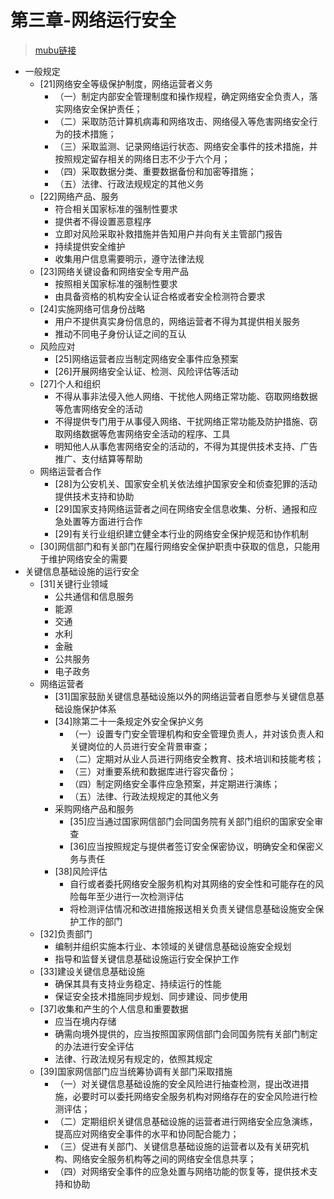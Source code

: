 # 第三章-网络运行安全
> [mubu链接](https://mubu.com/doc/7yPs2vTVv)

- 一般规定
    - [21]网络安全等级保护制度，网络运营者义务
         - （一）制定内部安全管理制度和操作规程，确定网络安全负责人，落实网络安全保护责任；
         - （二）采取防范计算机病毒和网络攻击、网络侵入等危害网络安全行为的技术措施；
         - （三）采取监测、记录网络运行状态、网络安全事件的技术措施，并按照规定留存相关的网络日志不少于六个月；
         - （四）采取数据分类、重要数据备份和加密等措施；
         - （五）法律、行政法规规定的其他义务
    - [22]网络产品、服务
         - 符合相关国家标准的强制性要求
         - 提供者不得设置恶意程序
         - 立即对风险采取补救措施并告知用户并向有关主管部门报告
         - 持续提供安全维护
         - 收集用户信息需要明示，遵守法律法规
    - [23]网络关键设备和网络安全专用产品
         - 按照相关国家标准的强制性要求
         - 由具备资格的机构安全认证合格或者安全检测符合要求
    - [24]实施网络可信身份战略
         - 用户不提供真实身份信息的，网络运营者不得为其提供相关服务
         - 推动不同电子身份认证之间的互认
    - 风险应对
         - [25]网络运营者应当制定网络安全事件应急预案
         - [26]开展网络安全认证、检测、风险评估等活动
    - [27]个人和组织
         - 不得从事非法侵入他人网络、干扰他人网络正常功能、窃取网络数据等危害网络安全的活动
         - 不得提供专门用于从事侵入网络、干扰网络正常功能及防护措施、窃取网络数据等危害网络安全活动的程序、工具
         - 明知他人从事危害网络安全的活动的，不得为其提供技术支持、广告推广、支付结算等帮助
    - 网络运营者合作
         - [28]为公安机关、国家安全机关依法维护国家安全和侦查犯罪的活动提供技术支持和协助
         - [29]国家支持网络运营者之间在网络安全信息收集、分析、通报和应急处置等方面进行合作
         - [29]有关行业组织建立健全本行业的网络安全保护规范和协作机制
    - [30]网信部门和有关部门在履行网络安全保护职责中获取的信息，只能用于维护网络安全的需要
- 关键信息基础设施的运行安全
    - [31]关键行业领域
         - 公共通信和信息服务
         - 能源
         - 交通
         - 水利
         - 金融
         - 公共服务
         - 电子政务
    - 网络运营者
         - [31]国家鼓励关键信息基础设施以外的网络运营者自愿参与关键信息基础设施保护体系
         - [34]除第二十一条规定外安全保护义务
              - （一）设置专门安全管理机构和安全管理负责人，并对该负责人和关键岗位的人员进行安全背景审查；
              - （二）定期对从业人员进行网络安全教育、技术培训和技能考核；
              - （三）对重要系统和数据库进行容灾备份；
              - （四）制定网络安全事件应急预案，并定期进行演练；
              - （五）法律、行政法规规定的其他义务
         - 采购网络产品和服务
              - [35]应当通过国家网信部门会同国务院有关部门组织的国家安全审查
              - [36]应当按照规定与提供者签订安全保密协议，明确安全和保密义务与责任
         - [38]风险评估
              - 自行或者委托网络安全服务机构对其网络的安全性和可能存在的风险每年至少进行一次检测评估
              - 将检测评估情况和改进措施报送相关负责关键信息基础设施安全保护工作的部门
    - [32]负责部门
         - 编制并组织实施本行业、本领域的关键信息基础设施安全规划
         - 指导和监督关键信息基础设施运行安全保护工作
    - [33]建设关键信息基础设施
         - 确保其具有支持业务稳定、持续运行的性能
         - 保证安全技术措施同步规划、同步建设、同步使用
    - [37]收集和产生的个人信息和重要数据
         - 应当在境内存储
         - 确需向境外提供的，应当按照国家网信部门会同国务院有关部门制定的办法进行安全评估
         - 法律、行政法规另有规定的，依照其规定
    - [39]国家网信部门应当统筹协调有关部门采取措施
         - （一）对关键信息基础设施的安全风险进行抽查检测，提出改进措施，必要时可以委托网络安全服务机构对网络存在的安全风险进行检测评估；
         - （二）定期组织关键信息基础设施的运营者进行网络安全应急演练，提高应对网络安全事件的水平和协同配合能力；
         - （三）促进有关部门、关键信息基础设施的运营者以及有关研究机构、网络安全服务机构等之间的网络安全信息共享；
         - （四）对网络安全事件的应急处置与网络功能的恢复等，提供技术支持和协助
